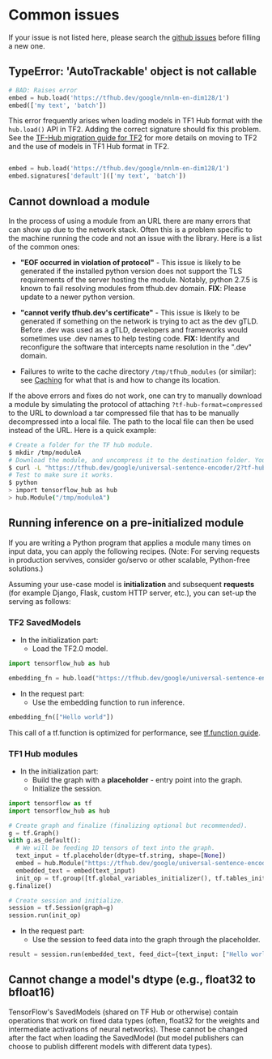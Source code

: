 <!--* freshness: { owner: 'maringeo' reviewed: '2020-09-14' review_interval: '3 months' } *-->

# Common issues

If your issue is not listed here, please search the
[github issues](https://github.com/tensorflow/hub/issues) before filling a new
one.

## TypeError: 'AutoTrackable' object is not callable

```python
# BAD: Raises error
embed = hub.load('https://tfhub.dev/google/nnlm-en-dim128/1')
embed(['my text', 'batch'])
```

This error frequently arises when loading models in TF1 Hub format with the
`hub.load()` API in TF2. Adding the correct signature should fix this problem.
See the [TF-Hub migration guide for TF2](migration_tf2.md) for more details on
moving to TF2 and the use of models in TF1 Hub format in TF2.

```python

embed = hub.load('https://tfhub.dev/google/nnlm-en-dim128/1')
embed.signatures['default'](['my text', 'batch'])
```

## Cannot download a module

In the process of using a module from an URL there are many errors that can show
up due to the network stack. Often this is a problem specific to the machine
running the code and not an issue with the library. Here is a list of the common
ones:

*   **"EOF occurred in violation of protocol"** - This issue is likely to be
    generated if the installed python version does not support the TLS
    requirements of the server hosting the module. Notably, python 2.7.5 is
    known to fail resolving modules from tfhub.dev domain. **FIX**: Please
    update to a newer python version.

*   **"cannot verify tfhub.dev's certificate"** - This issue is likely to be
    generated if something on the network is trying to act as the dev gTLD.
    Before .dev was used as a gTLD, developers and frameworks would sometimes
    use .dev names to help testing code. **FIX:** Identify and reconfigure the
    software that intercepts name resolution in the ".dev" domain.

*   Failures to write to the cache directory `/tmp/tfhub_modules` (or similar):
    see [Caching](caching.md) for what that is and how to change its location.

If the above errors and fixes do not work, one can try to manually download a
module by simulating the protocol of attaching `?tf-hub-format=compressed` to
the URL to download a tar compressed file that has to be manually decompressed
into a local file. The path to the local file can then be used instead of the
URL. Here is a quick example:

```bash
# Create a folder for the TF hub module.
$ mkdir /tmp/moduleA
# Download the module, and uncompress it to the destination folder. You might want to do this manually.
$ curl -L "https://tfhub.dev/google/universal-sentence-encoder/2?tf-hub-format=compressed" | tar -zxvC /tmp/moduleA
# Test to make sure it works.
$ python
> import tensorflow_hub as hub
> hub.Module("/tmp/moduleA")
```

## Running inference on a pre-initialized module

If you are writing a Python program that applies a module many times on input
data, you can apply the following recipes. (Note: For serving requests in
production servives, consider go/servo or other scalable, Python-free
solutions.)

Assuming your use-case model is **initialization** and subsequent **requests**
(for example Django, Flask, custom HTTP server, etc.), you can set-up the
serving as follows:

### TF2 SavedModels

*   In the initialization part:
    *   Load the TF2.0 model.

```python
import tensorflow_hub as hub

embedding_fn = hub.load("https://tfhub.dev/google/universal-sentence-encoder/4")
```

*   In the request part:
    *   Use the embedding function to run inference.

```python
embedding_fn(["Hello world"])
```

This call of a tf.function is optimized for performance, see
[tf.function guide](https://www.tensorflow.org/guide/function).

### TF1 Hub modules

*   In the initialization part:
    *   Build the graph with a **placeholder** - entry point into the graph.
    *   Initialize the session.

```python
import tensorflow as tf
import tensorflow_hub as hub

# Create graph and finalize (finalizing optional but recommended).
g = tf.Graph()
with g.as_default():
  # We will be feeding 1D tensors of text into the graph.
  text_input = tf.placeholder(dtype=tf.string, shape=[None])
  embed = hub.Module("https://tfhub.dev/google/universal-sentence-encoder/2")
  embedded_text = embed(text_input)
  init_op = tf.group([tf.global_variables_initializer(), tf.tables_initializer()])
g.finalize()

# Create session and initialize.
session = tf.Session(graph=g)
session.run(init_op)
```

*   In the request part:
    *   Use the session to feed data into the graph through the placeholder.

```python
result = session.run(embedded_text, feed_dict={text_input: ["Hello world"]})
```

## Cannot change a model's dtype (e.g., float32 to bfloat16)

TensorFlow's SavedModels (shared on TF Hub or otherwise) contain
operations that work on fixed data types (often, float32 for the weights
and intermediate activations of neural networks). These cannot be
changed after the fact when loading the SavedModel (but model publishers
can choose to publish different models with different data types).
